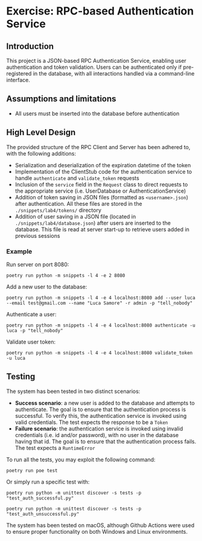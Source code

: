 # Exercise: RPC-based Authentication Service

## Introduction
This project is a JSON-based RPC Authentication Service, enabling user authentication and token validation. Users can be authenticated only if pre-registered in the database, with all interactions handled via a command-line interface.

## Assumptions and limitations
- All users must be inserted into the database before authentication

## High Level Design
The provided structure of the RPC Client and Server has been adhered to, with the following additions:
- Serialization and deserialization of the expiration datetime of the token
- Implementation of the ClientStub code for the authentication service to handle `authenticate` and `validate_token` requests
- Inclusion of the `service` field in the `Request` class to direct requests to the appropriate service (i.e. UserDatabase or AuthenticationService)
- Addition of token saving in JSON files (formatted as `<username>.json`) after authentication. All these files are stored in the `./snippets/lab4/tokens/` directory
- Addition of user saving in a JSON file (located in `./snippets/lab4/database.json`) after users are inserted to the database. This file is read at server start-up to retrieve users added in previous sessions


### Example
Run server on port 8080:
```
poetry run python -m snippets -l 4 -e 2 8080
```

Add a new user to the database:
```
poetry run python -m snippets -l 4 -e 4 localhost:8080 add --user luca --email test@gmail.com --name "Luca Samore" -r admin -p "tell_nobody"
```

Authenticate a user:
```
poetry run python -m snippets -l 4 -e 4 localhost:8080 authenticate -u luca -p "tell_nobody"
```

Validate user token:
```
poetry run python -m snippets -l 4 -e 4 localhost:8080 validate_token -u luca
```

## Testing
The system has been tested in two distinct scenarios:
- **Success scenario**: a new user is added to the database and attempts to authenticate. The goal is to ensure that the authentication process is successful. To verify this, the authentication service is invoked using valid credentials. The test expects the response to be a `Token`
- **Failure scenario**: the authentication service is invoked using invalid credentials (i.e. id and/or password), with no user in the database having that id. The goal is to ensure that the authentication process fails. The test expects a `RuntimeError`

To run all the tests, you may exploit the following command:

```
poetry run poe test
```

Or simply run a specific test with:

```
poetry run python -m unittest discover -s tests -p "test_auth_successful.py"

poetry run python -m unittest discover -s tests -p "test_auth_unsuccessful.py"
```

The system has been tested on macOS, although Github Actions were used to ensure proper functionality on both Windows and Linux environments.